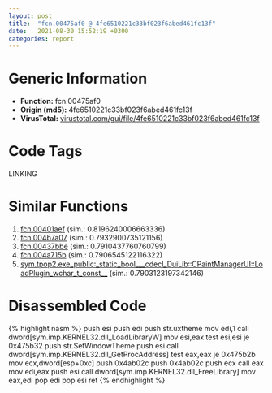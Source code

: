 ```yaml
---
layout: post
title:  "fcn.00475af0 @ 4fe6510221c33bf023f6abed461fc13f"
date:   2021-08-30 15:52:19 +0300
categories: report
---
```


# Generic Information
- **Function:** fcn.00475af0
- **Origin (md5):** 4fe6510221c33bf023f6abed461fc13f
- **VirusTotal:** [virustotal.com/gui/file/4fe6510221c33bf023f6abed461fc13f][virustotal_ref]

# Code Tags
<span class="tag" id="LINKING">LINKING</span>


# Similar Functions

1. [fcn.00401aef][similar_1_ref] (sim.: 0.8196240006663336)
2. [fcn.004b7a07][similar_2_ref] (sim.: 0.7932900735121156)
3. [fcn.00437bbe][similar_3_ref] (sim.: 0.7910437760760799)
4. [fcn.004a715b][similar_4_ref] (sim.: 0.7906545122116322)
5. [sym.tpop2.exe\_public꞉\_static\_bool\_\_\_cdecl\_DuiLib꞉꞉CPaintManagerUI꞉꞉LoadPlugin\_wchar\_t\_const\_\_][similar_5_ref] (sim.: 0.7903123197342146)


# Disassembled Code

{% highlight nasm %}
push esi
push edi
push str.uxtheme
mov edi,1
call dword[sym.imp.KERNEL32.dll_LoadLibraryW]
mov esi,eax
test esi,esi
je 0x475b32
push str.SetWindowTheme
push esi
call dword[sym.imp.KERNEL32.dll_GetProcAddress]
test eax,eax
je 0x475b2b
mov ecx,dword[esp+0xc]
push 0x4ab02c
push 0x4ab02c
push ecx
call eax
mov edi,eax
push esi
call dword[sym.imp.KERNEL32.dll_FreeLibrary]
mov eax,edi
pop edi
pop esi
ret 
{% endhighlight %}


[similar_1_ref]: /report/fcn.00401aef@73677cb40830e94fbfb5483ff33e40b9
[similar_2_ref]: /report/fcn.004b7a07@3e981d1767f44f5fe2446a49ffe52f4e
[similar_3_ref]: /report/fcn.00437bbe@46f6c2adf1fd4d1453ed312ca79dd9bf
[similar_4_ref]: /report/fcn.004a715b@3e981d1767f44f5fe2446a49ffe52f4e
[similar_5_ref]: /report/sym.tpop2.exe_public꞉_static_bool___cdecl_DuiLib꞉꞉CPaintManagerUI꞉꞉LoadPlugin_wchar_t_const__@289859175c221b107317af7727d26c17
[virustotal_ref]: https://www.virustotal.com/gui/file/4fe6510221c33bf023f6abed461fc13f
